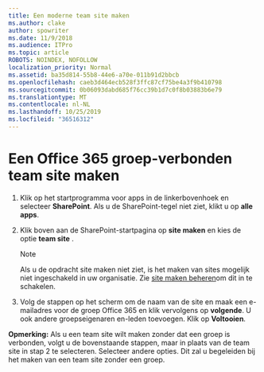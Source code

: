 ```yaml
---
title: Een moderne team site maken
ms.author: clake
author: spowriter
ms.date: 11/9/2018
ms.audience: ITPro
ms.topic: article
ROBOTS: NOINDEX, NOFOLLOW
localization_priority: Normal
ms.assetid: ba35d814-55b8-44e6-a70e-011b91d2bbcb
ms.openlocfilehash: caeb3d464ecb528f3ffc87cf75be4a3f9b410798
ms.sourcegitcommit: 0b06093dabd685f76cc39b1d7c0f8b03883b6e79
ms.translationtype: MT
ms.contentlocale: nl-NL
ms.lasthandoff: 10/25/2019
ms.locfileid: "36516312"
---
```

# <a name="create-an-office-365-group-connected-team-site"></a>Een Office 365 groep-verbonden team site maken

1. Klik op het startprogramma voor apps in de linkerbovenhoek en selecteer **SharePoint**. Als u de SharePoint-tegel niet ziet, klikt u op **alle apps**.
    
2. Klik boven aan de SharePoint-startpagina op **site maken** en kies de optie **team site** . 
    
    > [!NOTE]
    > Als u de opdracht site maken niet ziet, is het maken van sites mogelijk niet ingeschakeld in uw organisatie. Zie [site maken beheren](https://go.microsoft.com/fwlink/?linkid=2009644)om dit in te schakelen. 
  
3. Volg de stappen op het scherm om de naam van de site en maak een e-mailadres voor de groep Office 365 en klik vervolgens op **volgende**. U ook andere groepseigenaren en-leden toevoegen. Klik op **Voltooien**.
  
 **Opmerking:** Als u een team site wilt maken zonder dat een groep is verbonden, volgt u de bovenstaande stappen, maar in plaats van de team site in stap 2 te selecteren. Selecteer andere opties. Dit zal u begeleiden bij het maken van een team site zonder een groep. 
    

